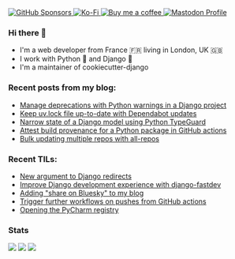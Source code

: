 <a href="https://github.com/sponsors/browniebroke">
  <img alt="GitHub Sponsors" src="https://img.shields.io/github/sponsors/browniebroke?logo=github&style=flat-square">
</a>
<a href="https://ko-fi.com/browniebroke">
  <img alt="Ko-Fi" src="https://img.shields.io/badge/Ko--fi-00b9fe?style=flat-square&logo=ko-fi">
</a>
<a href="https://www.buymeacoffee.com/browniebroke">
  <img alt="Buy me a coffee" src="https://img.shields.io/badge/Buy%20me%20a%20coffee-ffdd00?style=flat-square&logo=buy-me-a-coffee&logoColor=000000">
</a>
<a rel="me" href="https://fosstodon.org/@browniebroke">
  <img alt="Mastodon Profile" src="https://img.shields.io/mastodon/follow/109287018935608331?domain=https%3A%2F%2Ffosstodon.org&style=social">
</a>



### Hi there 👋

- I'm a web developer from France 🇫🇷 living in London, UK 🇬🇧
- I work with Python :snake: and Django :unicorn:
- I'm a maintainer of cookiecutter-django

### Recent posts from my blog:

<!--START_SECTION:blog-->
* [Manage deprecations with Python warnings in a Django project](https:&#x2F;&#x2F;browniebroke.com&#x2F;blog&#x2F;manage-deprecations-with-python-warnings-in-a-django-project&#x2F;)
* [Keep uv.lock file up-to-date with Dependabot updates](https:&#x2F;&#x2F;browniebroke.com&#x2F;blog&#x2F;keep-uv.lock-file-up-to-date-with-dependabot-updates&#x2F;)
* [Narrow state of a Django model using Python TypeGuard](https:&#x2F;&#x2F;browniebroke.com&#x2F;blog&#x2F;narrow-state-of-a-django-model-using-python-typeguard&#x2F;)
* [Attest build provenance for a Python package in GitHub actions](https:&#x2F;&#x2F;browniebroke.com&#x2F;blog&#x2F;attest-build-provenance-for-a-python-package-in-github-actions&#x2F;)
* [Bulk updating multiple repos with all-repos](https:&#x2F;&#x2F;browniebroke.com&#x2F;blog&#x2F;bulk-updating-multiple-repos-with-all-repos&#x2F;)
<!--END_SECTION:blog-->

### Recent TILs:

<!--START_SECTION:tils-->
* [New  argument to Django redirects](https:&#x2F;&#x2F;browniebroke.com&#x2F;tils&#x2F;new-argument-to-django-redirects&#x2F;)
* [Improve Django development experience with django-fastdev](https:&#x2F;&#x2F;browniebroke.com&#x2F;tils&#x2F;improve-django-development-experience-with-django-fastdev&#x2F;)
* [Adding &quot;share on Bluesky&quot; to my blog](https:&#x2F;&#x2F;browniebroke.com&#x2F;tils&#x2F;bluesky-action-intent-links&#x2F;)
* [Trigger further workflows on pushes from GitHub actions](https:&#x2F;&#x2F;browniebroke.com&#x2F;tils&#x2F;trigger-further-workflows-on-pushes-from-github-actions&#x2F;)
* [Opening the PyCharm registry](https:&#x2F;&#x2F;browniebroke.com&#x2F;tils&#x2F;opening-the-pycharm-registry&#x2F;)
<!--END_SECTION:tils-->


### Stats

[![](http://github-profile-summary-cards.vercel.app/api/cards/profile-details?username=browniebroke&theme=dracula)](https://github.com/vn7n24fzkq/github-profile-summary-cards)
[![](http://github-profile-summary-cards.vercel.app/api/cards/repos-per-language?username=browniebroke&theme=dracula)](https://github.com/vn7n24fzkq/github-profile-summary-cards)
[![](http://github-profile-summary-cards.vercel.app/api/cards/most-commit-language?username=browniebroke&theme=dracula)](https://github.com/vn7n24fzkq/github-profile-summary-cards)
